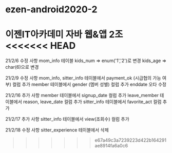 # ezen-android2020-2
이젠IT아카데미 자바 웹&amp;앱 2조
<<<<<<< HEAD
=======

21/2/6 수정 사항
mom_info 테이블
kids_num => enum('1','2')로 변경
kids_age => char(6)으로 변경

21/2/9 수정 사항
mom_info, sitter_info 테이블에서 payment_ok (시급협의 가능 여부) 컬럼 추가 
member 테이블에서 gender (멤버 성별) 컬럼 추가 
enddate 오타 수정

21/2/16 추가 사항
member 테이블에서 signup_date 컬럼 추가
leave_member 테이블에서 reason, leave_date 컬럼 추가
sitter_info 테이블에서 favorite_act 컬럼 추가 

21/2/17 추가 사항
sitter_info 테이블에서 view(조회수) 컬럼 추가 

21/2/18 수정 사항
sitter_experience 테이블에서 삭제


>>>>>>> e67a49c3a7239223d422b164291ae8914fa6a0c6
